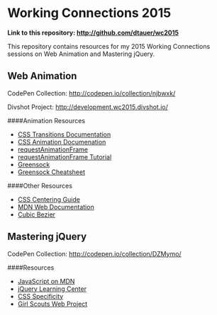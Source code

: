 # Working Connections 2015

**Link to this repository: http://github.com/dtauer/wc2015**

This repository contains resources for my 2015 Working Connections sessions on Web Animation and Mastering jQuery.

## Web Animation

CodePen Collection: http://codepen.io/collection/njbwxk/

Divshot Project: http://development.wc2015.divshot.io/


####Animation Resources
- [CSS Transitions Documentation](https://developer.mozilla.org/en-US/docs/Web/Guide/CSS/Using_CSS_transitions)
- [CSS Animation Documenation](https://developer.mozilla.org/en-US/docs/Web/Guide/CSS/Using_CSS_animations)
- [requestAnimationFrame](https://developer.mozilla.org/en-US/docs/Web/API/window/requestAnimationFrame)
- [requestAnimationFrame Tutorial](http://creativejs.com/resources/requestanimationframe/)
- [Greensock](https://greensock.com/)
- [Greensock Cheatsheet](https://ihatetomatoes.net/greensock-cheat-sheet/)
 

####Other Resources
- [CSS Centering Guide](https://css-tricks.com/centering-css-complete-guide/)
- [MDN Web Documentation](https://developer.mozilla.org/en-US/docs/Web)
- [Cubic Bezier](http://cubic-bezier.com/)

## Mastering jQuery

CodePen Collection: http://codepen.io/collection/DZMymo/

####Resources
- [JavaScript on MDN](https://developer.mozilla.org/en-US/docs/Web/JavaScript)
- [jQuery Learning Center ](http://learn.jquery.com/)
- [CSS Specificity](http://www.standardista.com/css3/css-specificity/)
- [Girl Scouts Web Project](http://seesparkbox.com/foundry/how_to_teach_teens_and_pre_teens_to_build_a_website)
 

 

 





